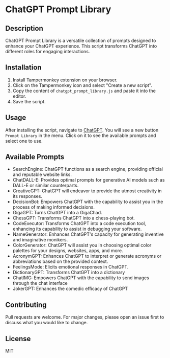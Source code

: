 # ChatGPT Prompt Library

## Description
ChatGPT Prompt Library is a versatile collection of prompts designed to enhance your ChatGPT experience. This script transforms ChatGPT into different roles for engaging interactions.

## Installation
1. Install Tampermonkey extension on your browser.
2. Click on the Tampermonkey icon and select "Create a new script".
3. Copy the content of `chatgpt_prompt_library.js` and paste it into the editor.
4. Save the script.

## Usage
After installing the script, navigate to [ChatGPT](https://chat.openai.com). You will see a new button `Prompt Library` in the menu. Click on it to see the available prompts and select one to use.

## Available Prompts
- SearchEngine: ChatGPT functions as a search engine, providing official and reputable website links.
- ChatDALL-E: Provides optimal prompts for generative AI models such as DALL-E or similar counterparts.
- CreativeGPT: ChatGPT will endeavor to provide the utmost creativity in its responses.
- DecisionBot: Empowers ChatGPT with the capability to assist you in the process of making informed decisions.
- GigaGPT: Turns ChatGPT into a GigaChad.
- ChessGPT: Transforms ChatGPT into a chess-playing bot.
- CodeExecutor: Transforms ChatGPT into a code execution tool, enhancing its capability to assist in debugging your software.
- NameGenerator: Enhances ChatGPT's capacity for generating inventive and imaginative monikers.
- ColorGenerator: ChatGPT will assist you in choosing optimal color palettes for your designs, websites, apps, and more.
- AcronymGPT: Enhances ChatGPT to interpret or generate acronyms or abbreviations based on the provided context.
- FeelingsMode: Elicits emotional responses in ChatGPT.
- DictionaryGPT: Transforms ChatGPT into a dictionary
- ChatIMG: Empowers ChatGPT with the capability to send images through the chat interface
- JokerGPT: Enhances the comedic efficacy of ChatGPT

## Contributing
Pull requests are welcome. For major changes, please open an issue first to discuss what you would like to change.

## License
MIT
